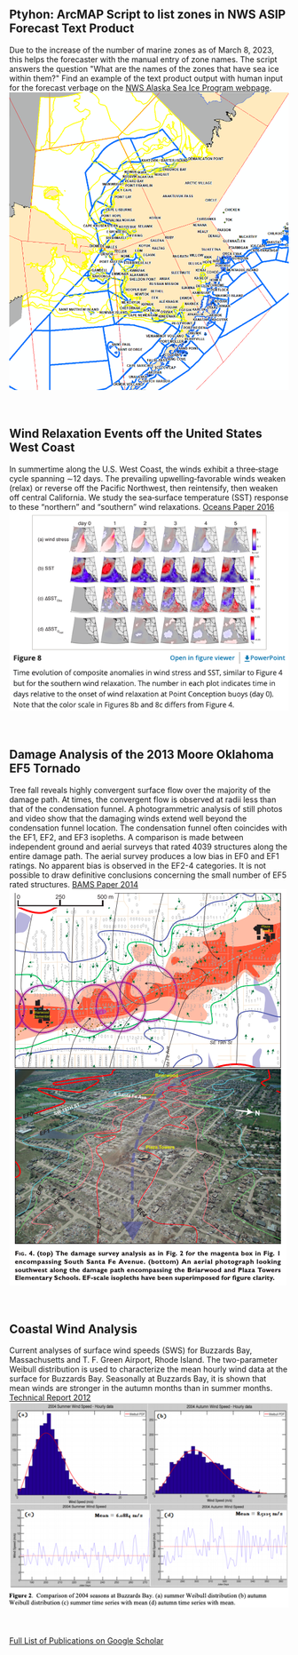 ## Ptyhon: ArcMAP Script to list zones in NWS ASIP Forecast Text Product

Due to the increase of the number of marine zones as of March 8, 2023, this helps the forecaster with the manual entry of zone names. The script answers the question "What are the names of the zones that have sea ice within them?" Find an example of the text product output with human input for the forecast verbage on the [NWS Alaska Sea Ice Program webpage](https://tgftp.nws.noaa.gov/data/raw/fz/fzak80.pafc.ice.afc.txt).
<img src="ArcMapCapture.PNG" alt="hi" class="inline"/>
<br /><br /><br />

## Wind Relaxation Events off the United States West Coast

In summertime along the U.S. West Coast, the winds exhibit a three‐stage cycle spanning ∼12 days. The prevailing upwelling‐favorable winds weaken (relax) or reverse off the Pacific Northwest, then reintensify, then weaken off central California. We study the sea‐surface temperature (SST) response to these “northern” and “southern” wind relaxations. [Oceans Paper 2016](https://agupubs.onlinelibrary.wiley.com/doi/full/10.1002/2016JC012613) 
<img src="Relax2016.png" alt="hi" class="inline"/>
<br /><br /><br />

## Damage Analysis of the 2013 Moore Oklahoma EF5 Tornado

Tree fall reveals highly convergent surface flow over the majority of the damage path. At times, the convergent flow is observed at radii less than that of the condensation funnel. A photogrammetric analysis of still photos and video show that the damaging winds extend well beyond the condensation funnel location. The condensation funnel often coincides with the EF1, EF2, and EF3 isopleths. A comparison is made between independent ground and aerial surveys that rated 4039 structures along the entire damage path. The aerial survey produces a low bias in EF0 and EF1 ratings. No apparent bias is observed in the EF2-4 categories. It is not possible to draw definitive conclusions concerning the small number of EF5 rated structures.
[BAMS Paper 2014](https://journals.ametsoc.org/view/journals/bams/95/10/bams-d-14-00033.1.xml) 
<img src="tornado2013.png" alt="hi" class="inline"/>
<br /><br /><br />

## Coastal Wind Analysis

Current analyses of surface wind speeds (SWS) for Buzzards Bay, Massachusetts and T. F. Green Airport, Rhode Island. The two-parameter Weibull
distribution is used to characterize the mean hourly wind data at the surface for Buzzards Bay. Seasonally at Buzzards Bay, it is shown that mean winds are stronger in the autumn months than in summer months. [Technical Report 2012](https://digitalcommons.uri.edu/cgi/viewcontent.cgi?article=1008&context=surfo_tech_reports)
<img src="Winds2012.png" alt="hi" class="inline"/>
<br /><br /><br />

[Full List of Publications on Google Scholar](https://scholar.google.com/citations?user=bCtPxisAAAAJ&hl=en&oi=ao)


